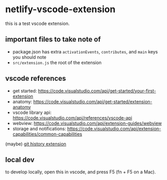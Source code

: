 # netlify-vscode-extension

this is a test vscode extension.

## important files to take note of

- package.json has extra `activationEvents`, `contributes`, and `main` keys you should note
- `src/extension.js` the root of the extension

## vscode references

- get started: https://code.visualstudio.com/api/get-started/your-first-extension
- anatomy: https://code.visualstudio.com/api/get-started/extension-anatomy
- vscode library api: https://code.visualstudio.com/api/references/vscode-api
- webview: https://code.visualstudio.com/api/extension-guides/webview
- storage and notifications: https://code.visualstudio.com/api/extension-capabilities/common-capabilities

(maybe) [git history extension](https://github.com/DonJayamanne/gitHistoryVSCode)

## local dev

to develop locally, open this in vscode, and press F5 (fn + F5 on a Mac).
